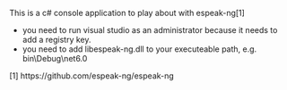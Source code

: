 <p>
    This is a c# console application to play about with espeak-ng[1]
</p>

<ul>
    <li>
        you need to run visual studio as an administrator because it needs to add a registry key.
    </li>
    <li>
        you need to add libespeak-ng.dll to your executeable path, e.g. bin\Debug\net6.0
    </li>
</ul>

<p>[1] https://github.com/espeak-ng/espeak-ng </p>
